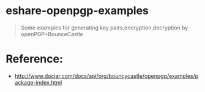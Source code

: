 # eshare-openpgp-examples
> Some examples for generating key pairs,encryption,decryption by openPGP+BounceCastle

# **Reference**:
- http://www.docjar.com/docs/api/org/bouncycastle/openpgp/examples/package-index.html
